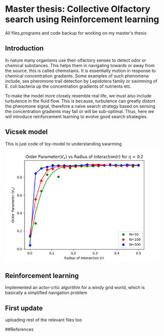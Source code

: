 # Master thesis: Collective Olfactory search using Reinforcement learning
All files,programs and code backup for working on my master's thesis

## Introduction
In nature many organisms use their olfactory senses to detect odor or chemical substances. This helps them in navigating towards or away from the source, this is called chemotaxis. It is essentially motion in response to chemical concentration gradients. Some examples of such phenomena include, sex pheromone trail detection by Lepidotera family or swimming of E. coli bacteria up the concentration gradients of nutrients etc.

To make the model more closely resemble real life, we must also include turbulence in the fluid flow. This is because, turbulence can greatly distort the pheromone signal, therefore a naive search strategy based on sensing the concentration gradients may fail or will be sub-optimal. Thus, here we will introduce reinforcement learning to evolve good search strategies.


## Vicsek model 
This is just code of toy-model to understanding swarming
![alt text](https://github.com/redboxup/masters_thesis/blob/main/vicsek_model/order_parameter_vs_radius_interaction.png)




## Reinforcement learning
Implemented an actor-crtic algorithm for a windy grid world, which is basically a simplified navigation problem

## First update
uploading rest of the relevant files too


##References


